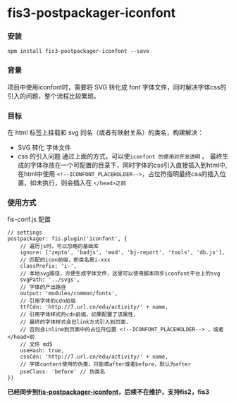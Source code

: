 # fis3-postpackager-iconfont



### 安装
```
npm install fis3-postpackager-iconfont --save
```


### 背景

项目中使用iconfont时，需要将 SVG 转化成 font 字体文件，同时解决字体css的引入的问题，整个流程比较繁琐。


### 目标
在 html 标签上挂载和 svg 同名（或者有映射关系）的类名，构建解决：
+ SVG 转化 字体文件
+ css 的引入问题
通过上面的方式，可以使`iconfont 的使用对开发透明` 。
最终生成的字体存放在一个可配置的目录下，同时字体的css引入直接插入到html中, 在html中使用 `<!--ICONFONT_PLACEHOLDER-->`，占位符指明最终css的插入位置，如未执行，则会插入在  `</head>之前`

### 使用方式
fis-conf.js 配置
```
// settings
postpackager: fis.plugin('iconfont', {
    // 遍历js时，可以忽略的基础库
    ignore: ['zepto', 'badjs', 'mod', 'bj-report', 'tools', 'db.js'],
    // 匹配的icon前缀，即类名是i-xxx
    classPrefix: 'i-',
    // 本地svg路径，方便生成字体文件，这里可以使用脚本同步iconfont平台上的svg
    svgPath: '../svgs',
    // 字体的产出路径
    output: 'modules/common/fonts',
    // 引用字体的cdn前缀
    ttfCdn: 'http://7.url.cn/edu/activity/' + name,
    // 引用字体样式的cdn前缀，如果配置了该属性，
    // 最终的字体样式会已link方式引入到页面，
    // 否则会inline到页面中的占位符位置 <!--ICONFONT_PLACEHOLDER--> ，或者</head>前
    // 文件 md5
    useHash: true,
    cssCdn: 'http://7.url.cn/edu/activity/' + name,
    // 字体content使用的伪类，只能填after或者before，默认为after
    pseClass: 'before' // 伪类名
})
```

**已经同步到[fis-postpackager-iconfont](https://github.com/haledeng/fis-postpackager-iconfont)，后续不在维护，支持fis2，fis3**

